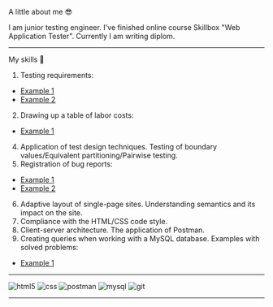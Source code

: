 
A little about me 😎

I am junior testing engineer. I've finished online course Skillbox "Web Application Tester". Currently I am writing diplom.
____________________________________________________________________________________________________________________________________________________________________
My skills 💪
1. Testing requirements:  
- [Example 1](https://docs.google.com/document/d/1ozKCCbAU7MzDhZ2rzwL8ZiIiut0U6QKrNtsslhZDAWE/edit?usp=sharing)
- [Example 2](https://docs.google.com/document/d/1Tyw7TDbRr-Mhee9f7VXL__cZF7gkQSp2tNWfnVoNkxU/edit?usp=sharing) 
2. Drawing up a table of labor costs:
- [Example 1](https://docs.google.com/spreadsheets/d/1NBRrAbGb5UVRUQIhw6vYM4TXw2TnTDb_HaJAQYhVtcA/edit?usp=sharing)
4. Application of test design techniques. Testing of boundary values/Equivalent partitioning/Pairwise testing.
5. Registration of bug reports: 
- [Example 1](https://docs.google.com/spreadsheets/d/1jla4V9GdZNxTeL3fxtEwfWSf-CmrdxaS9AdEHYFyB74/edit?usp=sharing)
- [Example 2](https://docs.google.com/spreadsheets/d/1G5_YkdiUDs649iOjNI_ZkXrReHVI-7yO1c2ha2YtrUw/edit?usp=sharing)
6.  Adaptive layout of single-page sites. Understanding semantics and its impact on the site. 
7. Compliance with the HTML/CSS code style.
8. Client-server architecture. The application of Postman. 
9. Сreating queries when working with a MySQL database. Examples with solved problems: 
- [Example 1](https://docs.google.com/spreadsheets/d/1ksRcUiU9dnThoKbXJdNuBdL9jrEInGbKoBbiYpxfpLQ/edit?usp=sharing)
____________________________________________________________________________________________________________________________________________________________________
![html5](https://img.shields.io/badge/html5-E34F26?style=for-the-badge&logo=html5&logoColor=white) ![css](https://img.shields.io/badge/css-1572B6?style=for-the-badge&logo=css&logoColor=white) ![postman](https://img.shields.io/badge/postman-FF6C37?style=for-the-badge&logo=postman&logoColor=white) ![mysql](https://img.shields.io/badge/mysql-4479A1?style=for-the-badge&logo=mysql&logoColor=white) ![git](https://img.shields.io/badge/git-F05032?style=for-the-badge&logo=git&logoColor=white)
____________________________________________________________________________________________________________________________________________________________________
